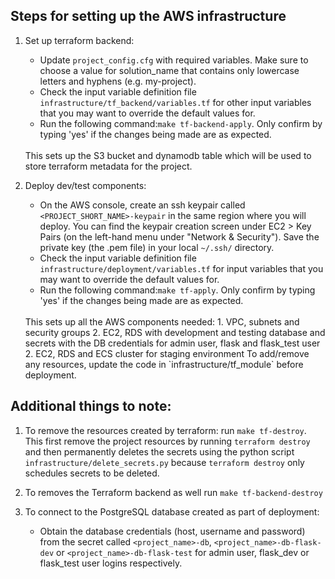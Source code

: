 ## Steps for setting up the AWS infrastructure
1. Set up terraform backend:
    - Update `project_config.cfg` with required variables. Make sure to choose a value for solution_name that contains only lowercase letters and hyphens (e.g. my-project). 
    - Check the input variable definition file `infrastructure/tf_backend/variables.tf` for other input variables that you may want to override the default values for. 
	- Run the following command:`make tf-backend-apply`. Only confirm by typing 'yes' if the changes being made are as expected.
	<br/>
   This sets up the S3 bucket and dynamodb table which will be used to store terraform metadata for the project.

2. Deploy dev/test components:
	- On the AWS console, create an ssh keypair called `<PROJECT_SHORT_NAME>-keypair` in the same region where you will deploy. You can find the keypair creation screen under EC2 > Key Pairs (on the left-hand menu under "Network & Security"). Save the private key (the .pem file) in your local `~/.ssh/` directory.
	- Check the input variable definition file `infrastructure/deployment/variables.tf` for input variables that you may want to override the default values for. 
	- Run the following command:`make tf-apply`. Only confirm by typing 'yes' if the changes being made are as expected.
	<br/>
	This sets up all the AWS components needed: 
	1. VPC, subnets and security groups 
	2. EC2, RDS with development and testing database and secrets with the DB credentials for admin user, flask and flask_test user
	2. EC2, RDS and ECS cluster for staging environment
	To add/remove any resources, update the code in `infrastructure/tf_module` before deployment. 


## Additional things to note:
1. To remove the resources created by terraform: run `make tf-destroy`. This first remove the project resources by running `terraform destroy` and then permanently deletes the secrets using the python script `infrastructure/delete_secrets.py` because `terraform destroy` only schedules secrets to be deleted.

2. To removes the Terraform backend as well run `make tf-backend-destroy` 

3. To connect to the PostgreSQL database created as part of deployment:
	- Obtain the database credentials (host, username and password) from the secret called `<project_name>-db`, `<project_name>-db-flask-dev` or `<project_name>-db-flask-test` for admin user, flask_dev or flask_test user logins respectively.

 